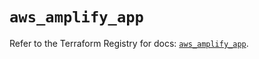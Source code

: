 # `aws_amplify_app`

Refer to the Terraform Registry for docs: [`aws_amplify_app`](https://registry.terraform.io/providers/hashicorp/aws/5.56.1/docs/resources/amplify_app).
